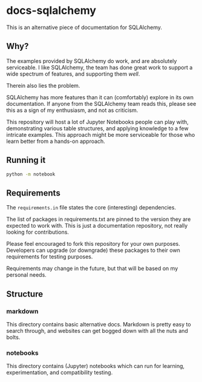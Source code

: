 # docs-sqlalchemy

This is an alternative piece of documentation for SQLAlchemy.

## Why?

The examples provided by SQLAlchemy do work, and are absolutely serviceable.
I like SQLAlchemy, the team has done great work to support a wide spectrum of features,
and supporting them *well*.

Therein also lies the problem.

SQLAlchemy has more features than it can (comfortably) explore in its own documentation.
If anyone from the SQLAlchemy team reads this, please see this as a sign of my enthusiasm, and not as criticism.

This repository will host a lot of Jupyter Notebooks people can play with,
demonstrating various table structures,
and applying knowledge to a few intricate examples. 
This approach might be more serviceable for those who learn better from a hands-on approach.

## Running it

```bash
python -m notebook
```

## Requirements

The ``requirements.in`` file states the core (interesting) dependencies.

The list of packages in requirements.txt are pinned to the version they are expected to work with.
This is just a documentation repository, not really looking for contributions.

Please feel encouraged to fork this repository for your own purposes.
Developers can upgrade (or downgrade) these packages to their own requirements for testing purposes.

Requirements may change in the future, but that will be based on my personal needs.

## Structure



### markdown

This directory contains basic alternative docs.
Markdown is pretty easy to search through, and websites can get bogged down with all the nuts and bolts.

### notebooks

This directory contains (Jupyter) notebooks which can run for learning, experimentation, and compatibility testing.

